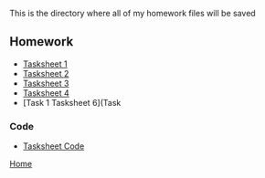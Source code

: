 This is the directory where all of my homework files will be saved

## Homework

* [Tasksheet 1](Tasksheet1.pdf)
* [Tasksheet 2](Tasksheet2.pdf)
* [Tasksheet 3](Tasksheet3.pdf)
* [Tasksheet 4](Tasksheet4.pdf)
* [Task 1 Tasksheet 6](Task

### Code
* [Tasksheet Code](tasksheetCode)



[Home](../README.md) 
